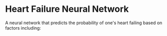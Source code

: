# Heart Failure Neural Network
A neural network that predicts the probability of one's heart failing based on factors including:
